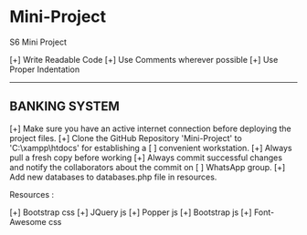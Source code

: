 # Mini-Project
S6 Mini Project

[+] Write Readable Code
[+] Use Comments wherever possible
[+] Use Proper Indentation

----------------------
****BANKING SYSTEM****
----------------------


[+] Make sure you have an active internet connection before deploying the project files.
[+] Clone the GitHub Repository 'Mini-Project' to 'C:\xampp\htdocs' for establishing a 
[ ] convenient workstation.
[+] Always pull a fresh copy before working
[+] Always commit successful changes and notify the collaborators about the commit on
[ ] WhatsApp group.
[+] Add new databases to databases.php file in resources.

Resources : 

[+] Bootstrap css
[+] JQuery js
[+] Popper js
[+] Bootstrap js
[+] Font-Awesome css



